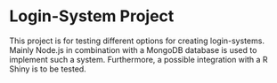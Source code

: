 # Login-System Project

This project is for testing different options for creating login-systems. Mainly Node.js in combination with a MongoDB database is used to implement such a system. Furthermore, a possible integration with a R Shiny is to be tested.